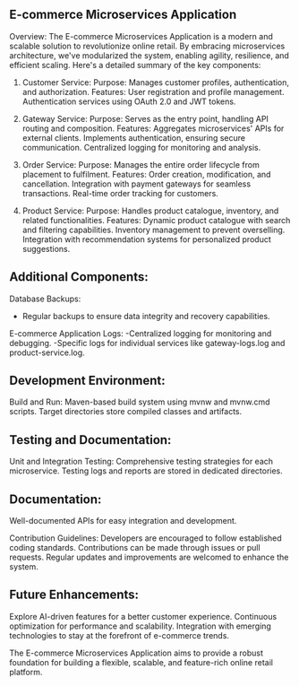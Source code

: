 E-commerce Microservices Application
------------------------------------

Overview:
The E-commerce Microservices Application is a modern and scalable solution to revolutionize online retail. By embracing microservices architecture, we've modularized the system, enabling agility, resilience, and efficient scaling. Here's a detailed summary of the key components:

1. Customer Service:
Purpose: Manages customer profiles, authentication, and authorization.
Features:
User registration and profile management.
Authentication services using OAuth 2.0 and JWT tokens.

2. Gateway Service:
Purpose: Serves as the entry point, handling API routing and composition.
Features:
Aggregates microservices' APIs for external clients.
Implements authentication, ensuring secure communication.
Centralized logging for monitoring and analysis.

3. Order Service:
Purpose: Manages the entire order lifecycle from placement to fulfilment.
Features:
Order creation, modification, and cancellation.
Integration with payment gateways for seamless transactions.
Real-time order tracking for customers.

4. Product Service:
Purpose: Handles product catalogue, inventory, and related functionalities.
Features:
Dynamic product catalogue with search and filtering capabilities.
Inventory management to prevent overselling.
Integration with recommendation systems for personalized product suggestions.

Additional Components:
---------------------

Database Backups:
- Regular backups to ensure data integrity and recovery capabilities.
  
E-commerce Application Logs:
-Centralized logging for monitoring and debugging.
-Specific logs for individual services like gateway-logs.log and product-service.log.

Development Environment:
-----------------------

Build and Run:
Maven-based build system using mvnw and mvnw.cmd scripts.
Target directories store compiled classes and artifacts.

Testing and Documentation:
--------------------------

Unit and Integration Testing:
Comprehensive testing strategies for each microservice.
Testing logs and reports are stored in dedicated directories.

Documentation:
--------------
Well-documented APIs for easy integration and development.

Contribution Guidelines:
Developers are encouraged to follow established coding standards.
Contributions can be made through issues or pull requests.
Regular updates and improvements are welcomed to enhance the system.

Future Enhancements:
--------------------
Explore AI-driven features for a better customer experience.
Continuous optimization for performance and scalability.
Integration with emerging technologies to stay at the forefront of e-commerce trends.


The E-commerce Microservices Application aims to provide a robust foundation for building a flexible, scalable, and feature-rich online retail platform. 
